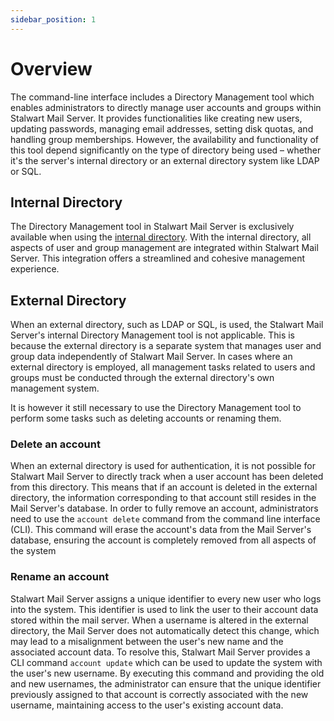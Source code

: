 ```yaml
---
sidebar_position: 1
---
```


# Overview

The command-line interface includes a Directory Management tool which enables administrators to directly manage user accounts and groups within Stalwart Mail Server. It provides functionalities like creating new users, updating passwords, managing email addresses, setting disk quotas, and handling group memberships. However, the availability and functionality of this tool depend significantly on the type of directory being used – whether it's the server's internal directory or an external directory system like LDAP or SQL.

## Internal Directory

The Directory Management tool in Stalwart Mail Server is exclusively available when using the [internal directory](/docs/auth/directory/internal). With the internal directory, all aspects of user and group management are integrated within Stalwart Mail Server. This integration offers a streamlined and cohesive management experience.

## External Directory

When an external directory, such as LDAP or SQL, is used, the Stalwart Mail Server's internal Directory Management tool is not applicable. This is because the external directory is a separate system that manages user and group data independently of Stalwart Mail Server. In cases where an external directory is employed, all management tasks related to users and groups must be conducted through the external directory's own management system. 

It is however it still necessary to use the Directory Management tool to perform some tasks such as deleting accounts or renaming them.

### Delete an account

When an external directory is used for authentication, it is not possible for Stalwart Mail Server to directly track when a user account has been deleted from this directory. This means that if an account is deleted in the external directory, the information corresponding to that account still resides in the Mail Server's database. In order to fully remove an account, administrators need to use the `account delete` command from the command line interface (CLI). This command will erase the account's data from the Mail Server's database, ensuring the account is completely removed from all aspects of the system

### Rename an account

Stalwart Mail Server assigns a unique identifier to every new user who logs into the system. This identifier is used to link the user to their account data stored within the mail server. When a username is altered in the external directory, the Mail Server does not automatically detect this change, which may lead to a misalignment between the user's new name and the associated account data. To resolve this, Stalwart Mail Server provides a CLI command `account update` which can be used to update the system with the user's new username. By executing this command and providing the old and new usernames, the administrator can ensure that the unique identifier previously assigned to that account is correctly associated with the new username, maintaining access to the user's existing account data.

